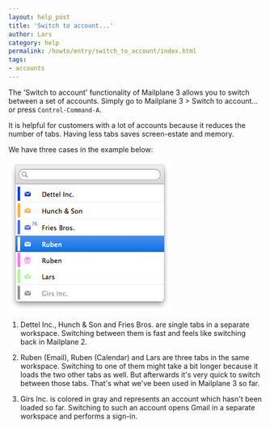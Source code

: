 ```yaml
---
layout: help_post
title: 'Switch to account...'
author: Lars
category: help
permalink: /howto/entry/switch_to_account/index.html
tags:
- accounts
---
```


The 'Switch to account' functionality of Mailplane 3 allows you to switch between a set of accounts. Simply go to Mailplane 3 > Switch to account... or press `Control-Command-A`.

It is helpful for customers with a lot of accounts because it reduces the number of tabs. Having less tabs saves screen-estate and memory.

We have three cases in the example below:

!['Switch to Account...' dialog](/assets/howto/2013-11-10-switch_to_account/dialog.png)

1) Dettel Inc., Hunch & Son and Fries Bros. are single tabs in a separate workspace. Switching between them is fast and feels like switching back in Mailplane 2.

2) Ruben (Email), Ruben (Calendar) and Lars are three tabs in the same workspace. Switching to one of them might take a bit longer because it loads the two other tabs as well. But afterwards it's very quick to switch between those tabs. That's what we've been used in Mailplane 3 so far.

3) Girs Inc. is colored in gray and represents an account which hasn't been loaded so far. Switching to such an account opens Gmail in a separate workspace and performs a sign-in.
